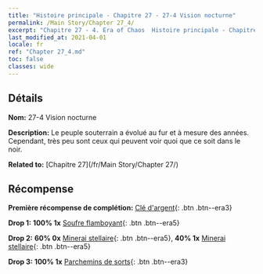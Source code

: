 ```yaml
---
title: "Histoire principale - Chapitre 27 - 27-4 Vision nocturne"
permalink: /Main Story/Chapter 27_4/
excerpt: "Chapitre 27 - 4. Era of Chaos  Histoire principale - Chapitre 27_4. 27-4 Vision nocturne"
last_modified_at: 2021-04-01
locale: fr
ref: "Chapter 27_4.md"
toc: false
classes: wide
---
```


## Détails

 **Nom:** 27-4 Vision nocturne

 **Description:** Le peuple souterrain a évolué au fur et à mesure des années. Cependant, très peu sont ceux qui peuvent voir quoi que ce soit dans le noir.

 **Related to:** [Chapitre 27](/fr/Main Story/Chapter 27/)

## Récompense

 **Première récompense de complétion:** [Clé d'argent](/fr/Items/con_693/){: .btn .btn--era3}

 **Drop 1:** **100% 1x** [Soufre flamboyant](/fr/Items/mat_99/){: .btn .btn--era5}

 **Drop 2:** **60% 0x** [Minerai stellaire](/fr/Items/mat_89/){: .btn .btn--era5}, **40% 1x** [Minerai stellaire](/fr/Items/mat_89/){: .btn .btn--era5}

 **Drop 3:** **100% 1x** [Parchemins de sorts](/fr/Items/con_694/){: .btn .btn--era3}

